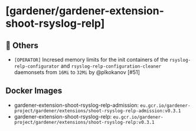 # [gardener/gardener-extension-shoot-rsyslog-relp]

## 🏃 Others

- `[OPERATOR]` Incresed memory limits for the init containers of the `rsyslog-relp-configurator` and `rsyslog-relp-configuration-cleaner` daemonsets from `16Mi` to `32Mi` by @plkokanov [#51]

## Docker Images
- gardener-extension-shoot-rsyslog-relp-admission: `eu.gcr.io/gardener-project/gardener/extensions/shoot-rsyslog-relp-admission:v0.3.1`
- gardener-extension-shoot-rsyslog-relp: `eu.gcr.io/gardener-project/gardener/extensions/shoot-rsyslog-relp:v0.3.1`
